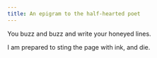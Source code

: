 ```yaml
---
title: An epigram to the half-hearted poet
---
```






You buzz and buzz and write your honeyed lines. 

I am prepared to sting the page with ink, and die.
